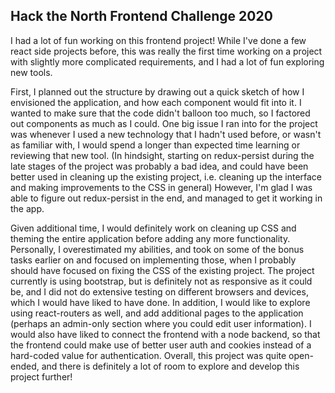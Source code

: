 ## Hack the North Frontend Challenge 2020

I had a lot of fun working on this frontend project! While I've done a few react side projects before, this was really the first time
working on a project with slightly more complicated requirements, and I had a lot of fun exploring new tools.

First, I planned out the structure by drawing out a quick sketch of how I envisioned the application, and how each component would
fit into it. I wanted to make sure that the code didn't balloon too much, so I factored out components as much as I could. One big issue
I ran into for the project was whenever I used a new technology that I hadn't used before, or wasn't as familiar with, I would spend a longer than expected time learning or reviewing that new tool. (In hindsight, starting on redux-persist during the late stages of the project was probably a bad idea, and could have been better used in cleaning up the existing project, i.e. cleaning up the interface and making improvements to the CSS in general) However, I'm glad I was able to figure out redux-persist in the end, and managed to get it working in the app.

Given additional time, I would definitely work on cleaning up CSS and theming the entire application before adding any more functionality. Personally, I overestimated my abilities, and took on some of the bonus tasks earlier on and focused on implementing those, when I probably should have focused on fixing the CSS of the existing project. The project currently is using bootstrap, but is definitely not as responsive as it could be, and I did not do extensive testing on different browsers and devices, which I would have liked to have done. In addition, I would like to explore using react-routers as well, and add additional pages to the application (perhaps an admin-only section where you could edit user information). I would also have liked to connect the frontend with a node backend, so that the frontend could make use of better user auth and cookies instead of a hard-coded value for authentication. Overall, this project was quite open-ended, and there is definitely a lot of room to explore and develop this project further!
